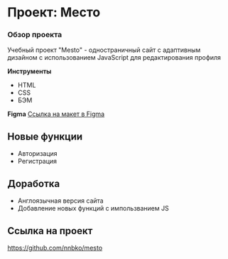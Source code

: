 # Проект: Место
### Обзор проекта
Учебный проект "Mesto" - одностраничный сайт с адаптивным дизайном с использованием JavaScript для редактирования профиля 


**Инструменты**
* HTML
* CSS
* БЭМ


**Figma**
[Ссылка на макет в Figma](https://www.figma.com/file/5H3gsn5lIGPwzBPby9jAOo/Sprint-14-RU?node-id=0%3A1)

## Новые функции
* Авторизация
* Регистрация

## Доработка
* Англоязычная версия сайта
* Добавление новых функций с импользванием JS

## Ссылка на проект
https://github.com/nnbko/mesto

